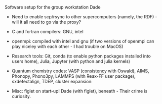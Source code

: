 Software setup for the group workstation Dade

- Need to enable scp/rsync to other supercomputers (namely, the RDF) - will it all need to go via the proxy?

- C and fortran compilers: GNU, intel
- openmpi: compiled with intel and gnu (if two versions of openmpi can play niceley with each other - I had trouble on MacOS)
- Research tools: Git, conda (to enable python packages installed into users home), Julia, Jupyter (with python and julia kernels)
- Quantum chemistry codes: VASP (consistency with Oswald), AIMS, Phonopy, Phono3py, LAMMPS (with Reax-FF user package), sxdefectalign, TDEP, cluster expansion
- Misc: figlet on start-up! Dade (with figlet), beneath - Their crime is curiosity.





